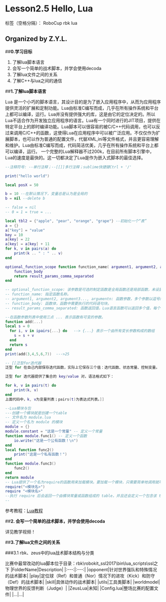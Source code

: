 ﻿# Lesson2.5 Hello, Lua

标签（空格分隔）： RoboCup rbk lua

Organized by Z.Y.L.
---

##**0.学习目标**

 1. 了解lua脚本语言
 2. 会写一个简单的战术脚本，并学会使用decoda
 3. 了解lua文件之间的关系
 4. 了解C++与lua之间的通信

##**1.了解lua脚本语言**

Lua 是一个小巧的脚本语言，其设计目的是为了嵌入应用程序中，从而为应用程序提供灵活的扩展和定制功能。Lua由标准C编写而成，几乎在所有操作系统和平台上都可以编译，运行。Lua并没有提供强大的库，这是由它的定位决定的。所以Lua不适合作为开发独立应用程序的语言。Lua有一个同时进行的JIT项目，提供在特定平台上的即时编译功能。Lua脚本可以很容易的被C/C++代码调用，也可以反过来调用C/C++的函数，这使得Lua在应用程序中可以被广泛应用。不仅仅作为扩展脚本，也可以作为普通的配置文件，代替XML,ini等文件格式，并且更容易理解和维护。Lua由标准C编写而成，代码简洁优美，几乎在所有操作系统和平台上都可以编译，运行。 一个完整的Lua解释器不过200k，在目前所有脚本引擎中，Lua的速度是最快的。这一切都决定了Lua是作为嵌入式脚本的最佳选择。

```Lua
--注释符号: --单行注释；--[[]]多行注释；sublime快捷键Ctrl + '/'

print("hello world")

local posX = 50

b = 10 --在默认情况下，变量总是认为是全局的
b = nil --delete b

-- false = nil 
-- 0 = 1 = true = ...

local tbl2 = {"apple", "pear", "orange", "grape"} --初始化一个“表”
a = {}
a["key"] = "value"
key = 10
a[key] = 22
a[key] = a[key] + 11
for k, v in pairs(a) do
    print(k .. " : " .. v)
end

optional_function_scope function function_name( argument1, argument2, argument3..., argumentn)
    function_body
    return result_params_comma_separated
end

-- optional_function_scope: 该参数是可选的制定函数是全局函数还是局部函数，未设置该参数默认为全局函数，如果你需要设置函数为局部函数需要使用关键字 local。
-- function_name: 指定函数名称。
-- argument1, argument2, argument3..., argumentn: 函数参数，多个参数以逗号隔开，函数也可以不带参数。
-- function_body: 函数体，函数中需要执行的代码语句块。
-- result_params_comma_separated: 函数返回值，Lua语言函数可以返回多个值，每个值以逗号隔开。

--在函数参数列表中使用三点 ... 表示函数有可变的参数。
function add(...)  
local s = 0  
  for i, v in ipairs{...} do   --> {...} 表示一个由所有变长参数构成的数组  
    s = s + v  
  end  
  return s  
end  
print(add(3,4,5,6,7))  --->25

-- [[泛型for迭代器
泛型 for 在自己内部保存迭代函数，实际上它保存三个值：迭代函数、状态常量、控制变量。

泛型 for 迭代器提供了集合的 key/value 对，语法格式如下：

for k, v in pairs(t) do
    print(k, v)
end
上面代码中，k, v为变量列表；pairs(t)为表达式列表。]]

--Lua模块与包
---创建一个模块就是创建一个table
-- 文件名为 module.lua
-- 定义一个名为 module 的模块
module = {}
module.constant = "这是一个常量" -- 定义一个常量
function module.func1() -- 定义一个函数
    io.write("这是一个公有函数！\n")
end
local function func2()
    print("这是一个私有函数！")
end
function module.func3()
    func2()
end
return module
-- Lua提供了一个名为require的函数用来加载模块。要加载一个模块，只需要简单地调用就可以了。
require("<模块名>")
require "<模块名>"
--执行 require 后会返回一个由模块常量或函数组成的 table，并且还会定义一个包含该 table 的全局变量。
--
```

参考教程：[Lua教程][1]

##**2. 会写一个简单的战术脚本，并学会使用decoda**

详见教学视频！

##**3.了解lua文件之间的关系**

###3.1 rbk、zeus中的lua战术脚本结构与分类

比赛中最常改动的lua脚本位于目录：rbk\robokit_ssl2017\bin\lua_scripts\ssl之下
|FolderName|Description|
|:---:|:---:|
|opponent|针对世界强队和特殊情况的战术脚本|
|play|定位球（Ref）和普通（Nor）情况下的进攻（Kick）和防守（Def）的战术脚本|
|skill|具体动作的战术脚本|
|utils|工具类脚本|
|worldmodel|物理世界的反馈判断（Judge）|
|ZeusLua|未知|
|Config.lua|整场比赛的配置文件|
|...|...|







  [1]: http://www.runoob.com/lua/lua-tutorial.html

